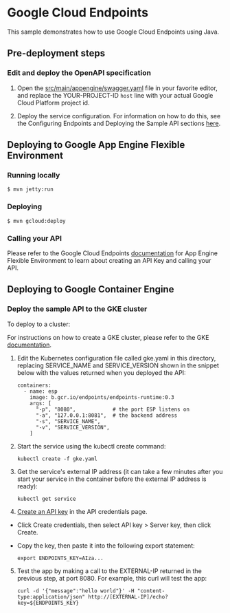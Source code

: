 # Google Cloud Endpoints
This sample demonstrates how to use Google Cloud Endpoints using Java.

## Pre-deployment steps

### Edit and deploy the OpenAPI specification

1. Open the [src/main/appengine/swagger.yaml](src/main/appengine/swagger.yaml) file in your favorite editor, and replace the YOUR-PROJECT-ID `host` line with your actual Google Cloud Platform project id.

2. Deploy the service configuration. For information on how to do this, see the Configuring Endpoints and Deploying the Sample API sections [here](https://cloud.google.com/endpoints/docs/quickstart-container-engine).

## Deploying to Google App Engine Flexible Environment

### Running locally
    $ mvn jetty:run

### Deploying
    $ mvn gcloud:deploy

### Calling your API

Please refer to the Google Cloud Endpoints [documentation](https://cloud.google.com/endpoints/docs/app-engine/) for App Engine Flexible Environment to learn about creating an API Key and calling your API.

## Deploying to Google Container Engine

### Deploy the sample API to the GKE cluster

To deploy to a cluster:

For instructions on how to create a GKE cluster, please refer to the GKE [documentation](https://cloud.google.com/container-engine/docs/quickstart).

1. Edit the Kubernetes configuration file called gke.yaml in this directory, replacing SERVICE_NAME and SERVICE_VERSION shown in the snippet below with the values returned when you deployed the API:

    ```
    containers:
      - name: esp
        image: b.gcr.io/endpoints/endpoints-runtime:0.3
        args: [
          "-p", "8080",            # the port ESP listens on
          "-a", "127.0.0.1:8081",  # the backend address
          "-s", "SERVICE_NAME",
          "-v", "SERVICE_VERSION",
        ]
    ```

2. Start the service using the kubectl create command:

    ```
    kubectl create -f gke.yaml
    ```

3. Get the service's external IP address (it can take a few minutes after you start your service in the container before the external IP address is ready):

    ```
    kubectl get service
    ```

4. [Create an API key](https://console.cloud.google.com/apis/credentials) in the API credentials page.
  * Click Create credentials, then select API key > Server key, then click Create.
  * Copy the key, then paste it into the following export statement:

    ```
    export ENDPOINTS_KEY=AIza...
    ```

5. Test the app by making a call to the EXTERNAL-IP returned in the previous step, at port 8080. For example, this curl will test the app:

    ```
    curl -d '{"message":"hello world"}' -H "content-type:application/json" http://[EXTERNAL-IP]/echo?key=${ENDPOINTS_KEY}
    ```
